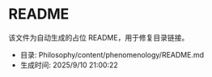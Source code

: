 ﻿# README

该文件为自动生成的占位 README，用于修复目录链接。

- 目录: Philosophy/content/phenomenology/README.md
- 生成时间: 2025/9/10 21:00:22

